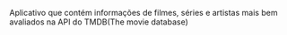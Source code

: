 Aplicativo que contém informações de filmes, séries e artistas mais bem avaliados na API do TMDB(The movie database)
